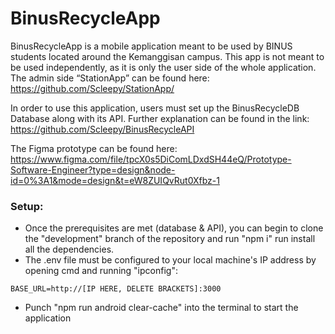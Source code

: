 ﻿# BinusRecycleApp
BinusRecycleApp is a mobile application meant to be used by BINUS students located around the Kemanggisan campus. This app is not meant to be used independently, as it is only the user side of the whole application. The admin side “StationApp” can be found here: https://github.com/Scleepy/StationApp/

In order to use this application, users must set up the BinusRecycleDB Database along with its API. Further explanation can be found in the link: https://github.com/Scleepy/BinusRecycleAPI

The Figma prototype can be found here:
https://www.figma.com/file/tpcX0s5DiComLDxdSH44eQ/Prototype-Software-Engineer?type=design&node-id=0%3A1&mode=design&t=eW8ZUIQvRut0Xfbz-1

### Setup:
- Once the prerequisites are met (database & API), you can begin to clone the "development" branch of the repository and run "npm i" run install all the dependencies.
- The .env file must be configured to your local machine's IP address by opening cmd and running "ipconfig":
```
BASE_URL=http://[IP HERE, DELETE BRACKETS]:3000
```
- Punch "npm run android clear-cache" into the terminal to start the application
